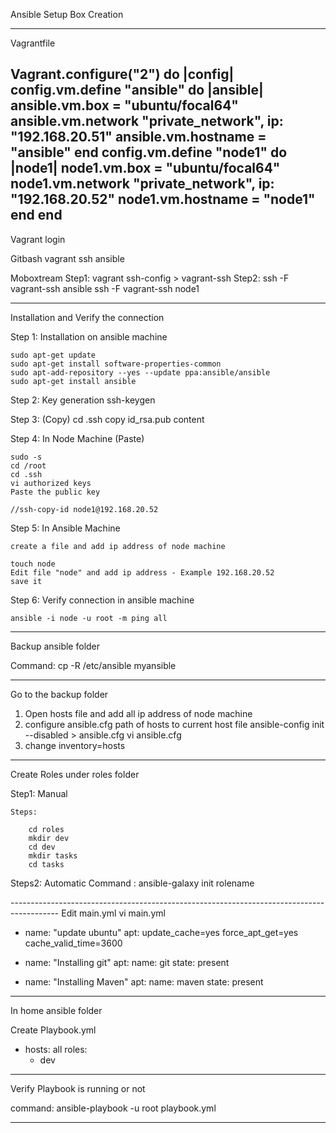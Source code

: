 
Ansible Setup Box Creation


-------------------------------------------------------------------------------------------
Vagrantfile

Vagrant.configure("2") do |config|
	config.vm.define "ansible" do |ansible|
	ansible.vm.box = "ubuntu/focal64"
	ansible.vm.network "private_network", ip: "192.168.20.51"
	ansible.vm.hostname = "ansible"
	end
	config.vm.define "node1" do |node1|
	node1.vm.box = "ubuntu/focal64"
	node1.vm.network "private_network", ip: "192.168.20.52"
	node1.vm.hostname = "node1"
	end
end
-------------------------------------------------------------------------------------------
Vagrant login

Gitbash
    vagrant ssh ansible

Moboxtream
Step1:
    vagrant ssh-config > vagrant-ssh
Step2:
    ssh -F vagrant-ssh ansible
    ssh -F vagrant-ssh node1

-------------------------------------------------------------------------------------------
Installation and Verify the connection

Step 1: Installation on ansible machine

	sudo apt-get update
	sudo apt-get install software-properties-common
	sudo apt-add-repository --yes --update ppa:ansible/ansible
	sudo apt-get install ansible

Step 2: Key generation
    ssh-keygen

Step 3: (Copy)
    cd .ssh
    copy id_rsa.pub content

Step 4: In Node Machine (Paste)
    
    sudo -s
    cd /root
    cd .ssh
    vi authorized keys
    Paste the public key

    //ssh-copy-id node1@192.168.20.52

Step 5: In Ansible Machine

    create a file and add ip address of node machine

    touch node
    Edit file "node" and add ip address - Example 192.168.20.52
    save it

Step 6: Verify connection in ansible machine

    ansible -i node -u root -m ping all

-------------------------------------------------------------------------------------------

Backup ansible folder

Command:
    cp -R /etc/ansible myansible

-------------------------------------------------------------------------------------------

Go to the backup folder

1. Open hosts file and add all ip address of node machine
2. configure ansible.cfg path of hosts to current host file
        ansible-config init --disabled > ansible.cfg
        vi ansible.cfg
3. change inventory=hosts
-------------------------------------------------------------------------------------------
Create Roles  under roles folder

Step1: Manual

    Steps:
    
        cd roles
        mkdir dev
        cd dev
        mkdir tasks
        cd tasks

Steps2: Automatic
        Command :  ansible-galaxy init rolename
        
        
    
------------------------------------------------------------------------------------------  Edit main.yml
        vi main.yml


- name: "update ubuntu"
  apt: update_cache=yes force_apt_get=yes cache_valid_time=3600
- name: "Installing git"
  apt:
    name: git
    state: present

- name: "Installing Maven"
  apt:
    name: maven
    state: present

-------------------------------------------------------------------------------------------

In home ansible folder

Create Playbook.yml
- hosts: all
  roles:
     - dev
-------------------------------------------------------------------------------------------
Verify Playbook is running or not

command: ansible-playbook -u root playbook.yml

-------------------------------------------------------------------------------------------







